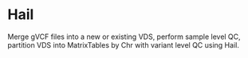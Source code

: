 # Hail
Merge gVCF files into a new or existing VDS, perform sample level QC, partition VDS into MatrixTables by Chr with variant level QC using Hail.
